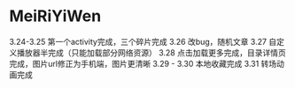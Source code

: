 # MeiRiYiWen
3.24-3.25 第一个activity完成，三个碎片完成
3.26 改bug，随机文章
3.27 自定义播放器半完成（只能加载部分网络资源）
3.28 点击加载更多完成，目录详情页完成，图片url修正为手机端，图片更清晰
3.29 - 3.30 本地收藏完成
3.31 转场动画完成
